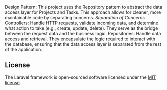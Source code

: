 



Design Pattern:
This project uses the Repository pattern to abstract the data access layer for Projects and Tasks. This approach allows for cleaner, more maintainable code by separating concerns.
*Separation of Concerns*
Controllers: Handle HTTP requests, validate incoming data, and determine what action to take (e.g., create, update, delete). They serve as the bridge between the request data and the business logic.
Repositories: Handle data access and retrieval. They encapsulate the logic required to interact with the database, ensuring that the data access layer is separated from the rest of the application.

## License

The Laravel framework is open-sourced software licensed under the [MIT license](https://opensource.org/licenses/MIT).
